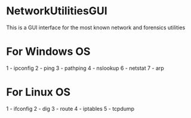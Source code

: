 # NetworkUtilitiesGUI
This is a GUI interface for the most known network and forensics utilities 

# For Windows OS
1 - ipconfig
2 - ping
3 - pathping
4 - nslookup
6 - netstat
7 - arp


# For Linux OS
1 - ifconfig
2 - dig
3 - route
4 - iptables 
5 - tcpdump
